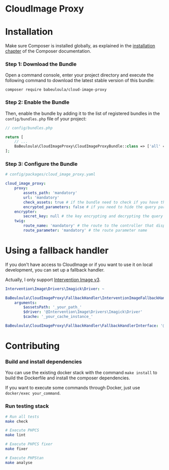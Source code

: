 # CloudImage Proxy

Installation
============

Make sure Composer is installed globally, as explained in the
[installation chapter](https://getcomposer.org/doc/00-intro.md)
of the Composer documentation.

### Step 1: Download the Bundle

Open a command console, enter your project directory and execute the
following command to download the latest stable version of this bundle:

```console
composer require babeuloula/cloud-image-proxy
```

### Step 2: Enable the Bundle

Then, enable the bundle by adding it to the list of registered bundles
in the `config/bundles.php` file of your project:

```php
// config/bundles.php

return [
    // ...
    BaBeuloula\CloudImageProxy\CloudImageProxyBundle::class => ['all' => true],
];
```

### Step 3: Configure the Bundle

```yaml
# config/packages/cloud_image_proxy.yaml

cloud_image_proxy:
    proxy:
        assets_path: 'mandatory'
        url: 'mandatory'
        check_assets: true # if the bundle need to check if you have the file on the server before fetch from CloudImage
        encrypted_parameters: false # if you need to hide the query parameters on your application
    encrypter:
        secret_key: null # the key encrypting and decrypting the query parameters (required if proxy.encrypted_parameters is true)
    twig:
        route_name: 'mandatory' # the route to the controller that displays the assets
        route_parameter: 'mandatory' # the route parameter name
```

Using a fallback handler
========================

If you don't have access to CloudImage or if you want to use it on local development, you can set up a fallback handler.

Actually, I only support [Intervention Image v3](https://image.intervention.io/v3).

```yaml
Intervention\Image\Drivers\Imagick\Driver: ~

BaBeuloula\CloudImageProxy\FallbackHandler\InterventionImageFallbackHandler:
    arguments:
        $assetsPath: '_your_path_'
        $driver: '@Intervention\Image\Drivers\Imagick\Driver'
        $cache: '_your_cache_instance_'

BaBeuloula\CloudImageProxy\FallbackHandler\FallbackHandlerInterface: '@BaBeuloula\CloudImageProxy\FallbackHandler\InterventionImageFallbackHandler'
```

Contributing
============

### Build and install dependencies

You can use the existing docker stack with the command `make install` to build the Dockerfile and install the composer
dependencies.

If you want to execute some commands through Docker, just use `docker/exec your_command`.

### Run testing stack

```bash
# Run all tests
make check

# Execute PHPCS
make lint

# Execute PHPCS fixer
make fixer

# Execute PHPStan
make analyse
```

